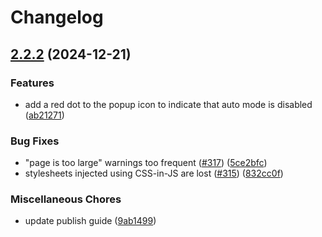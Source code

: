 # Changelog

## [2.2.2](https://github.com/aiktb/FuriganaMaker/compare/v2.2.1...v2.2.2) (2024-12-21)


### Features

* add a red dot to the popup icon to indicate that auto mode is disabled ([ab21271](https://github.com/aiktb/FuriganaMaker/commit/ab21271d9a1420366e252aa7f9addb3f8bfca8bf))


### Bug Fixes

* "page is too large" warnings too frequent ([#317](https://github.com/aiktb/FuriganaMaker/issues/317)) ([5ce2bfc](https://github.com/aiktb/FuriganaMaker/commit/5ce2bfcbbf8c21192108c13a01c4bab0ee9201bb))
* stylesheets injected using CSS-in-JS are lost ([#315](https://github.com/aiktb/FuriganaMaker/issues/315)) ([832cc0f](https://github.com/aiktb/FuriganaMaker/commit/832cc0f7849676ef017970347282c09805349acd))


### Miscellaneous Chores

* update publish guide ([9ab1499](https://github.com/aiktb/FuriganaMaker/commit/9ab1499b58d344217b5b28ded249297687631560))
